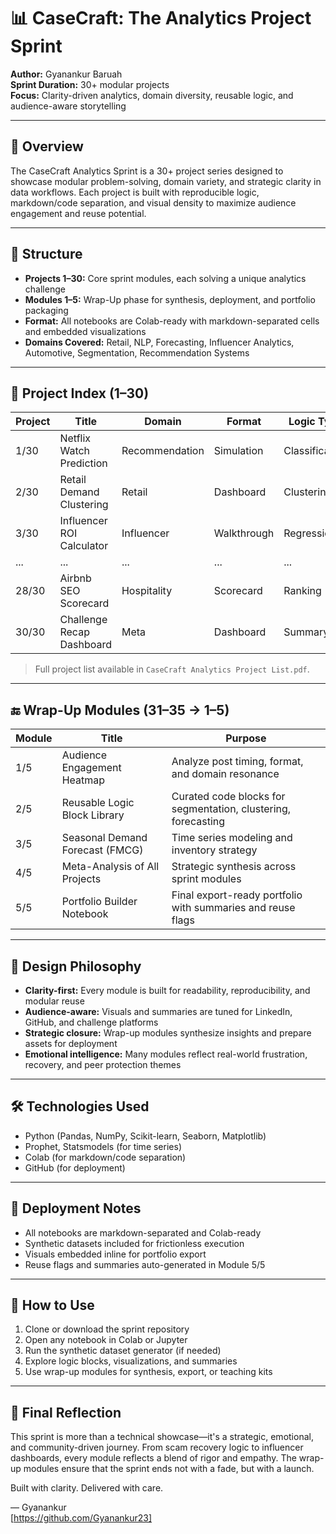 # 📊 CaseCraft: The Analytics Project Sprint  
**Author:** Gyanankur Baruah  
**Sprint Duration:** 30+ modular projects  
**Focus:** Clarity-driven analytics, domain diversity, reusable logic, and audience-aware storytelling

---


## 🧭 Overview

The CaseCraft Analytics Sprint is a 30+ project series designed to showcase modular problem-solving, domain variety, and strategic clarity in data workflows. Each project is built with reproducible logic, markdown/code separation, and visual density to maximize audience engagement and reuse potential.

---

## 🧱 Structure

- **Projects 1–30:** Core sprint modules, each solving a unique analytics challenge  
- **Modules 1–5:** Wrap-Up phase for synthesis, deployment, and portfolio packaging  
- **Format:** All notebooks are Colab-ready with markdown-separated cells and embedded visualizations  
- **Domains Covered:** Retail, NLP, Forecasting, Influencer Analytics, Automotive, Segmentation, Recommendation Systems

---

## 📂 Project Index (1–30)

| Project | Title | Domain | Format | Logic Type |
|--------|-------|--------|--------|------------|
| 1/30 | Netflix Watch Prediction | Recommendation | Simulation | Classification |
| 2/30 | Retail Demand Clustering | Retail | Dashboard | Clustering |
| 3/30 | Influencer ROI Calculator | Influencer | Walkthrough | Regression |
| ... | ... | ... | ... | ... |
| 28/30 | Airbnb SEO Scorecard | Hospitality | Scorecard | Ranking |
| 30/30 | Challenge Recap Dashboard | Meta | Dashboard | Summary |

> Full project list available in `CaseCraft Analytics Project List.pdf`.

---

## 🔚 Wrap-Up Modules (31–35 → 1–5)

| Module | Title | Purpose |
|--------|-------|---------|
| 1/5 | Audience Engagement Heatmap | Analyze post timing, format, and domain resonance |
| 2/5 | Reusable Logic Block Library | Curated code blocks for segmentation, clustering, forecasting |
| 3/5 | Seasonal Demand Forecast (FMCG) | Time series modeling and inventory strategy |
| 4/5 | Meta-Analysis of All Projects | Strategic synthesis across sprint modules |
| 5/5 | Portfolio Builder Notebook | Final export-ready portfolio with summaries and reuse flags |

---

## 🧠 Design Philosophy

- **Clarity-first:** Every module is built for readability, reproducibility, and modular reuse  
- **Audience-aware:** Visuals and summaries are tuned for LinkedIn, GitHub, and challenge platforms  
- **Strategic closure:** Wrap-up modules synthesize insights and prepare assets for deployment  
- **Emotional intelligence:** Many modules reflect real-world frustration, recovery, and peer protection themes

---

## 🛠️ Technologies Used

- Python (Pandas, NumPy, Scikit-learn, Seaborn, Matplotlib)  
- Prophet, Statsmodels (for time series)  
- Colab (for markdown/code separation)  
- GitHub (for deployment)

---

## 📌 Deployment Notes

- All notebooks are markdown-separated and Colab-ready  
- Synthetic datasets included for frictionless execution  
- Visuals embedded inline for portfolio export  
- Reuse flags and summaries auto-generated in Module 5/5

---

## 🎯 How to Use

1. Clone or download the sprint repository  
2. Open any notebook in Colab or Jupyter  
3. Run the synthetic dataset generator (if needed)  
4. Explore logic blocks, visualizations, and summaries  
5. Use wrap-up modules for synthesis, export, or teaching kits

---

## 🏁 Final Reflection

This sprint is more than a technical showcase—it's a strategic, emotional, and community-driven journey. From scam recovery logic to influencer dashboards, every module reflects a blend of rigor and empathy. The wrap-up modules ensure that the sprint ends not with a fade, but with a launch.

Built with clarity. Delivered with care.

— Gyanankur  
[https://github.com/Gyanankur23]


